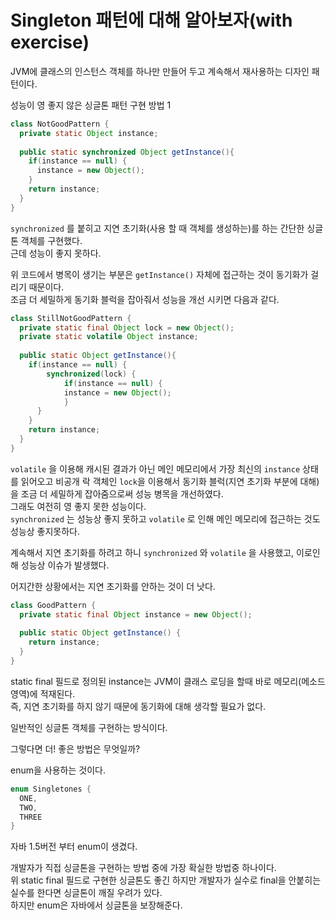 # Singleton 패턴에 대해 알아보자(with exercise)

JVM에 클래스의 인스턴스 객체를 하나만 만들어 두고 계속해서 재사용하는 디자인 패턴이다.



성능이 영 좋지 않은 싱글톤 패턴 구현 방법 1

```java
class NotGoodPattern {
  private static Object instance;
  
  public static synchronized Object getInstance(){
    if(instance == null) {
      instance = new Object();
    }
    return instance;
  }
}
```

`synchronized` 를 붙히고 지연 초기화(사용 할 때 객체를 생성하는)를 하는 간단한 싱글톤 객체를 구현했다.  
근데 성능이 좋지 못하다.

위 코드에서 병목이 생기는 부분은 `getInstance()` 자체에 접근하는 것이 동기화가 걸리기 때문이다.  
조금 더 세밀하게 동기화 블럭을 잡아줘서 성능을 개선 시키면 다음과 같다.

```java
class StillNotGoodPattern {
  private static final Object lock = new Object();
  private static volatile Object instance;
  
  public static Object getInstance(){
    if(instance == null) {
    	synchronized(lock) {
	    	if(instance == null) {
      		instance = new Object();
	    	}      
  	  }
    }
    return instance;
  }
}
```

`volatile` 을 이용해 캐시된 결과가 아닌 메인 메모리에서 가장 최신의 `instance` 상태를 읽어오고 비공개 락 객체인 `lock`을 이용해서 동기화 블럭(지연 초기화 부분에 대해)을 조금 더 세밀하게 잡아줌으로써 성능 병목을 개선하였다.  
그래도 여전히 영 좋지 못한 성능이다.  
`synchronized` 는 성능상 좋지 못하고 `volatile` 로 인해 메인 메모리에 접근하는 것도 성능상 좋지못하다.

계속해서 지연 초기화를 하려고 하니 `synchronized` 와 `volatile` 을 사용했고, 이로인해 성능상 이슈가 발생했다.

어지간한 상황에서는 지연 초기화를 안하는 것이 더 낫다.

```java
class GoodPattern {
  private static final Object instance = new Object();
  
  public static Object getInstance() {
    return instance;
  }
}
```

static final 필드로 정의된 instance는 JVM이 클래스 로딩을 할때 바로 메모리(메소드 영역)에 적재된다.  
즉, 지연 초기화를 하지 않기 때문에 동기화에 대해 생각할 필요가 없다.

일반적인 싱글톤 객체를 구현하는 방식이다.  

그렇다면 더! 좋은 방법은 무엇일까?

enum을 사용하는 것이다.

```java
enum Singletones {
  ONE,
  TWO,
  THREE
}
```

자바 1.5버전 부터 enum이 생겼다.

개발자가 직접 싱글톤을 구현하는 방법 중에 가장 확실한 방법중 하나이다.  
위 static final 필드로 구현한 싱글톤도 좋긴 하지만 개발자가 실수로 final을 안붙히는 실수를 한다면 싱글톤이 깨질 우려가 있다.  
하지만 enum은 자바에서 싱글톤을 보장해준다.

